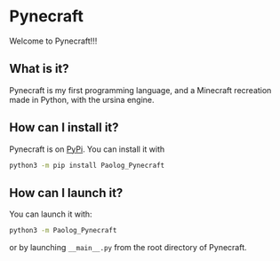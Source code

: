 # Pynecraft
Welcome to Pynecraft!!!

## What is it?
Pynecraft is my first programming language, and a Minecraft recreation made in Python, with the ursina engine.

## How can I install it?
Pynecraft is on [PyPi](https://pypi.org/project/Paolog-Pynecraft/). You can install it with
```bash
python3 -m pip install Paolog_Pynecraft
```

## How can I launch it?
You can launch it with:
```bash
python3 -m Paolog_Pynecraft
```
or by launching `__main__.py` from the root directory of Pynecraft.